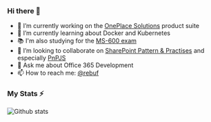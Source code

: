 ### Hi there 👋

- 🔭 I’m currently working on the [OnePlace Solutions](https://oneplacesolutions.com/) product suite
- 🌱 I’m currently learning about Docker and Kubernetes
- 📚 I'm also studying for the [MS-600 exam](https://docs.microsoft.com/en-us/learn/certifications/exams/ms-600)
- 👯 I’m looking to collaborate on [SharePoint Pattern & Practises](https://pnp.github.io/) and especially [PnPJS](https://github.com/pnp/pnpjs/)
- 💬 Ask me about Office 365 Development
- 📫 How to reach me: [@rebuf](https://twitter.com/rebuf)

### My Stats ⚡

![Github stats](https://github-readme-stats.vercel.app/api?username=mrebuffet&show_icons=true&hide_border=true)

<!--
**mrebuffet/mrebuffet** is a ✨ _special_ ✨ repository because its `README.md` (this file) appears on your GitHub profile.

Here are some ideas to get you started:

- 🔭 I’m currently working on ...
- 🌱 I’m currently learning ...
- 👯 I’m looking to collaborate on ...
- 🤔 I’m looking for help with ...
- 💬 Ask me about ...
- 📫 How to reach me: ...
- 😄 Pronouns: ...
- ⚡ Fun fact: ...
-->
